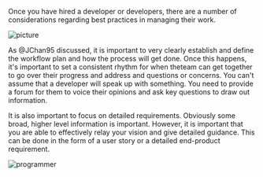 Once you have hired a developer or developers, there are a number of considerations regarding best practices in managing their work.

![picture](http://cdn1.tnwcdn.com/wp-content/blogs.dir/1/files/2012/10/85922510-645x250.jpg)

As @JChan95 discussed, it is important to very clearly establish and define the workflow plan and how the process will get done. Once this happens, it's important to set a consistent rhythm for when theteam can get together to go over their progress and address and questions or concerns. You can't assume that a developer will speak up with something. You need to provide a forum for them to voice their opinions and ask key questions to draw out information.

It is also important to focus on detailed requirements. Obviously some broad, higher level information is important. However, it is important that you are able to effectively relay your vision and give detailed guidance. This can be done in the form of a user story or a detailed end-product requirement.



![programmer](http://mattdubois.com/wp-content/uploads/2013/08/computer-support.jpeg)
